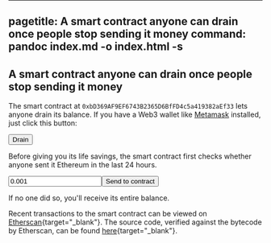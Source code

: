 

---
pagetitle: A smart contract anyone can drain once people stop sending it money
command: pandoc index.md -o index.html -s
---

<style>
html {
      line-height: 1.5;
      font-family: Georgia, serif;
      font-size: 20px;
}
img {max-width: min(500px, 100%); border: 1px solid black; margin: 0 auto; display: block;} hr, body {margin-top: 0; padding-top: 0}
body {padding-bottom: 15px;}
.humanchessgraphic {max-width: 400px; max-width: min(400px, 100%);}
<!-- .border {border: 1px solid black;} -->
h3 a, kbd a {text-decoration: none; color: inherit;}</style>

## A smart contract anyone can drain once people stop sending it money

The smart contract at `0xbD369AF9EF6743B2365D6BfFD4c5a419382aEf33` lets anyone drain its balance. If you have a Web3 wallet like [Metamask](https://metamask.io) installed, just click this button:

<button id=drain>Drain</button>

Before giving you its life savings, the smart contract first checks whether anyone sent it Ethereum in the last 24 hours.

<input id=amount type="number" value="0.001" min="0.001"></input><button id=transfer>Send to contract</button>

If no one did so, you'll receive its entire balance.

Recent transactions to the smart contract can be viewed on [Etherscan](https://etherscan.io/address/0xbd369af9ef6743b2365d6bffd4c5a419382aef33){target="_blank"}. The source code, verified against the bytecode by Etherscan, can be found [here](https://etherscan.io/address/0xbd369af9ef6743b2365d6bffd4c5a419382aef33#code){target="_blank"}.

<script src="https://cdn.jsdelivr.net/npm/web3@1.10.4/dist/web3.min.js"></script>
<script>
let abi = [{"inputs": [], "name": "drain", "outputs": [], "stateMutability": "nonpayable", "type": "function"}, {"inputs": [], "name": "lastTransaction", "outputs": [{"internalType": "uint256", "name": "", "type": "uint256"}], "stateMutability": "view", "type": "function"}, {"stateMutability": "payable", "type": "receive"}]
let token
let addr = '0xbD369AF9EF6743B2365D6BfFD4c5a419382aEf33'
let userAccount
let web3js

function checkAccountDetail () {
    // Get default account
    web3js.eth.getAccounts().then(function (accounts) {
        // Just keep updating, so the user's balance is updated after purchase
        userAccount = accounts[0]
    })
}

function startApp () {
        window.ethereum.enable();
        token = new web3js.eth.Contract(abi, addr)
        // Update account detail every 1 seconds
        setInterval(checkAccountDetail, 1000)
        $$('#drain').onclick = _ => token.methods.drain().send({from: userAccount});
        $$('#transfer').onclick = _ => web3js.eth.sendTransaction({
        from: userAccount,
        value: web3js.utils.toWei($$('#amount').value, 'ether'),
        to: addr
    })

}

var $$ = function (e) { return document.querySelector(e) }

window.onload = _ => {
if (window.ethereum) {
    web3js = new Web3(window.ethereum)
    $$('#drain').onclick = startApp
    $$('#transfer').onclick = startApp
}
}
</script>
